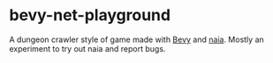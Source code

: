 # bevy-net-playground
A dungeon crawler style of game made with [Bevy](https://bevyengine.org) and [naia](https://github.com/naia-lib/naia). Mostly an experiment to try out naia and report bugs.